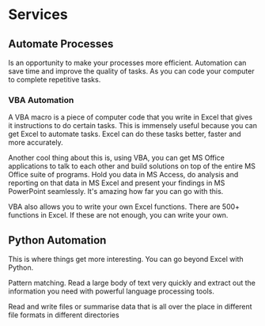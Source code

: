 # Services

## Automate Processes
Is an opportunity to make your processes more efficient. Automation can save time and improve the quality of tasks. As you can code your computer to complete repetitive tasks.

### VBA Automation
A VBA macro is a piece of computer code that you write in Excel that gives it instructions to do certain tasks. This is immensely useful because you can get Excel to automate tasks. Excel can do these tasks better, faster and more accurately. 

Another cool thing about this is, using VBA, you can get MS Office applications to talk to each other and build solutions on top of the entire MS Office suite of programs. Hold you data in MS Access, do analysis and reporting on that data in MS Excel and present your findings in MS PowerPoint seamlessly. It's amazing how far you can go with this. 

VBA also allows you to write your own Excel functions. There are 500+ functions in Excel. If these are not enough, you can write your own. 

## Python Automation
This is where things get more interesting. You can go beyond Excel with Python. 

Pattern matching. Read a large body of text very quickly and extract out the information you need with powerful language processing tools. 

Read and write files or summarise data that is all over the place in different file formats in different directories


<!--stackedit_data:
eyJoaXN0b3J5IjpbLTE1MzEwMjg5ODIsMTYwNjU1NTQwXX0=
-->